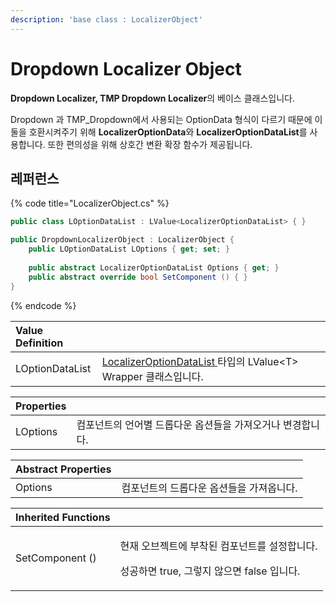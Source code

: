```yaml
---
description: 'base class : LocalizerObject'
---
```


# Dropdown Localizer Object

**Dropdown Localizer, TMP Dropdown Localizer**의 베이스 클래스입니다.

Dropdown 과 TMP\_Dropdown에서 사용되는 OptionData 형식이 다르기 때문에 이 둘을 호환시켜주기 위해 **LocalizerOptionData**와 **LocalizerOptionDataList**를 사용합니다. 또한 편의성을 위해 상호간 변환 확장 함수가 제공됩니다.

## 레퍼런스

{% code title="LocalizerObject.cs" %}
```csharp
public class LOptionDataList : LValue<LocalizerOptionDataList> { }

public DropdownLocalizerObject : LocalizerObject {
    public LOptionDataList LOptions { get; set; }
    
    public abstract LocalizerOptionDataList Options { get; }
    public abstract override bool SetComponent () { }
}
```
{% endcode %}

| Value Definition |  |
| :--- | :--- |
| LOptionDataList | [LocalizerOptionDataList ](localizer-option-data-list/)타입의 LValue&lt;T&gt; Wrapper 클래스입니다. |

| **Properties** |  |
| :--- | :--- |
| LOptions | 컴포넌트의 언어별 드롭다운 옵션들을 가져오거나 변경합니다. |

| Abstract Properties |  |
| :--- | :--- |
| Options | 컴포넌트의 드롭다운 옵션들을 가져옵니다. |

<table>
  <thead>
    <tr>
      <th style="text-align:left">Inherited Functions</th>
      <th style="text-align:left"></th>
    </tr>
  </thead>
  <tbody>
    <tr>
      <td style="text-align:left">SetComponent ()</td>
      <td style="text-align:left">
        <p>&#xD604;&#xC7AC; &#xC624;&#xBE0C;&#xC81D;&#xD2B8;&#xC5D0; &#xBD80;&#xCC29;&#xB41C;
          &#xCEF4;&#xD3EC;&#xB10C;&#xD2B8;&#xB97C; &#xC124;&#xC815;&#xD569;&#xB2C8;&#xB2E4;.</p>
        <p>&#xC131;&#xACF5;&#xD558;&#xBA74; true, &#xADF8;&#xB807;&#xC9C0; &#xC54A;&#xC73C;&#xBA74;
          false &#xC785;&#xB2C8;&#xB2E4;.</p>
      </td>
    </tr>
  </tbody>
</table>

